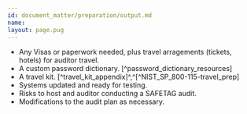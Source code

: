 ```yaml
---
id: document_matter/preparation/output.md
name: 
layout: page.pug
---
```

 * Any Visas or paperwork needed, plus travel arragements (tickets, hotels) for auditor travel.
 * A custom password dictionary. [^password_dictionary_resources] 
 * A travel kit. [^travel_kit_appendix]^,^[^NIST_SP_800-115-travel_prep]
 * Systems updated and ready for testing.
 * Risks to host and auditor conducting a SAFETAG audit.
 * Modifications to the audit plan as necessary.


